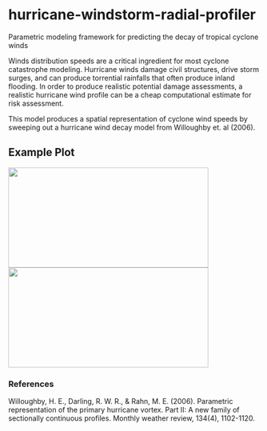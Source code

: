 # hurricane-windstorm-radial-profiler
Parametric modeling framework for predicting the decay of tropical cyclone winds

Winds distribution speeds are a critical ingredient for most cyclone catastrophe 
modeling.  Hurricane winds damage civil structures, drive storm surges, and can produce
torrential rainfalls that often produce inland flooding. In order to produce realistic 
potential damage assessments, a realistic hurricane wind profile can be a cheap computational 
estimate for risk assessment.

This model produces a spatial representation of cyclone wind speeds by sweeping out a hurricane 
wind decay model from Willoughby et. al (2006).

## Example Plot 

<img src="https://github.com/tscrawford/hurricane-windstorm-radial-profiler/profile.PNG" width="400" height="200" />
<img src="https://github.com/tscrawford/hurricane-windstorm-radial-profiler/spatial.PNG" width="400" height="200" />


### References

Willoughby, H. E., Darling, R. W. R., & Rahn, M. E. (2006). Parametric representation of the 
primary hurricane vortex. Part II: A new family of sectionally continuous profiles. 
Monthly weather review, 134(4), 1102-1120.   